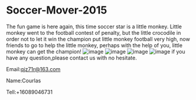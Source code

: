 # Soccer-Mover-2015
The fun game is here again, this time soccer star is a little monkey. Little monkey went to the football contest of penalty, but the little crocodile in order not to let it win the champion put little monkey football very high, now friends to go to help the little monkey, perhaps with the help of you, little monkey can get the champion!
![image](https://github.com/bsbsdada/Soccer-Mover-2015/blob/master/rsoccer.jpg)
![image](https://github.com/bsbsdada/Soccer-Mover-2015/blob/master/qsoccer.jpg)
![image](https://github.com/bsbsdada/Soccer-Mover-2015/blob/master/wsoccer.jpg)
![image](https://github.com/bsbsdada/Soccer-Mover-2015/blob/master/dsoccer.jpg)
if you have any question,please contact us with no hesitate.

Email:qjz71r@163.com

Name:Courlas

Tell:+16089046731
